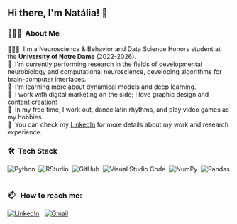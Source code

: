 ## Hi there, I'm Natália! 👋

### 👩🏽‍💻 &nbsp;About Me

👩🏽‍🎓 &nbsp;I'm a Neuroscience & Behavior and Data Science Honors student at the **University of Notre Dame** (2022-2026).\
🧠 &nbsp;I'm currently performing research in the fields of developmental neurobiology and computational neuroscience, developing algorithms for brain-computer interfaces.\
🌱 &nbsp;I'm learning more about dynamical models and deep learning.\
📱 &nbsp;I work with digital marketing on the side; I love graphic design and content creation!\
👾 &nbsp;In my free time, I work out, dance latin rhythms, and play video games as my hobbies.\
📄 &nbsp;You can check my [LinkedIn](https://www.linkedin.com/in/naraujodc/) for more details about my work and research experience.


### 🛠 &nbsp;Tech Stack

![Python](https://img.shields.io/badge/-Python-05122A?style=flat&logo=python)&nbsp;
![RStudio](https://img.shields.io/badge/RStudio-05122A?style=flat&logo=rstudioide&logoColor=%2375AADB)&nbsp;
![GitHub](https://img.shields.io/badge/-GitHub-05122A?style=flat&logo=github)&nbsp;
![Visual Studio Code](https://img.shields.io/badge/-Visual%20Studio%20Code-05122A?style=flat&logo=visual-studio-code&logoColor=007ACC)&nbsp;
![NumPy](https://img.shields.io/badge/numpy%20-%23013243.svg?&style=flat&logo=numpy&logoColor=white)&nbsp;
![Pandas](https://img.shields.io/badge/pandas%20-%23150458.svg?&style=flat&logo=pandas&logoColor=white)&nbsp;


### 📫 &nbsp; How to reach me:


<a href="https://www.linkedin.com/in/naraujodc/"><img alt="LinkedIn" src="https://img.shields.io/badge/LinkedIn%20-%230077B5.svg?&style=flat&logo=linkedin&logoColor=white"/></a> &nbsp;
<a href="mailto:naraujodc@gmail.com"><img alt="Gmail" src="https://img.shields.io/badge/Gmail-D14836?style=flat&logo=gmail&logoColor=white" /></a> &nbsp;
